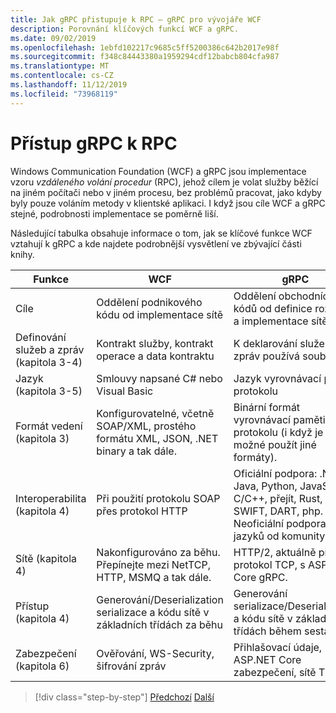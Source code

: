 ```yaml
---
title: Jak gRPC přistupuje k RPC – gRPC pro vývojáře WCF
description: Porovnání klíčových funkcí WCF a gRPC.
ms.date: 09/02/2019
ms.openlocfilehash: 1ebfd102217c9685c5ff5200386c642b2017e98f
ms.sourcegitcommit: f348c84443380a1959294cdf12babcb804cfa987
ms.translationtype: MT
ms.contentlocale: cs-CZ
ms.lasthandoff: 11/12/2019
ms.locfileid: "73968119"
---
```

# <a name="how-grpc-approaches-rpc"></a>Přístup gRPC k RPC

Windows Communication Foundation (WCF) a gRPC jsou implementace vzoru *vzdáleného volání procedur* (RPC), jehož cílem je volat služby běžící na jiném počítači nebo v jiném procesu, bez problémů pracovat, jako kdyby byly pouze voláním metody v klientské aplikaci. I když jsou cíle WCF a gRPC stejné, podrobnosti implementace se poměrně liší.

Následující tabulka obsahuje informace o tom, jak se klíčové funkce WCF vztahují k gRPC a kde najdete podrobnější vysvětlení ve zbývající části knihy.

| Funkce | WCF | gRPC |
| -------- | --- | ---- |
| Cíle | Oddělení podnikového kódu od implementace sítě | Oddělení obchodních kódů od definice rozhraní a implementace sítě |
| Definování služeb a zpráv (kapitola 3-4)  | Kontrakt služby, kontrakt operace a data kontraktu | K deklarování služeb a zpráv používá soubor. |
| Jazyk (kapitola 3-5) | Smlouvy napsané C# nebo Visual Basic | Jazyk vyrovnávací paměti protokolu |
| Formát vedení (kapitola 3) | Konfigurovatelné, včetně SOAP/XML, prostého formátu XML, JSON, .NET binary a tak dále. | Binární formát vyrovnávací paměti protokolu (i když je možné použít jiné formáty).
| Interoperabilita (kapitola 4) | Při použití protokolu SOAP přes protokol HTTP | Oficiální podpora: .NET, Java, Python, JavaScript, C/C++, přejít, Rust, Ruby, SWIFT, DART, php. Neoficiální podpora jiných jazyků od komunity. |
| Sítě (kapitola 4) | Nakonfigurováno za běhu. Přepínejte mezi NetTCP, HTTP, MSMQ a tak dále. | HTTP/2, aktuálně přes protokol TCP, s ASP.NET Core gRPC. |
| Přístup (kapitola 4) | Generování/Deserialization serializace a kódu sítě v základních třídách za běhu | Generování serializace/Deserialization a kódu sítě v základních třídách během sestavení |
| Zabezpečení (kapitola 6) | Ověřování, WS-Security, šifrování zpráv | Přihlašovací údaje, ASP.NET Core zabezpečení, sítě TLS |

>[!div class="step-by-step"]
>[Předchozí](grpc-overview.md)
>[Další](interface-definition-language.md)
